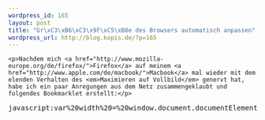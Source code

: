 ```yaml
--- 
wordpress_id: 165
layout: post
title: "Gr\xC3\xB6\xC3\x9F\xC5\xB8e des Browsers automatisch anpassen"
wordpress_url: http://blog.kopis.de/?p=165
---
```


    <p>Nachdem mich <a href="http://www.mozilla-europe.org/de/firefox/">Firefox</a> auf meinem <a href="http://www.apple.com/de/macbook/">Macbook</a> mal wieder mit dem elenden Verhalten des <em>Maximieren auf Vollbild</em> genervt hat, habe ich ein paar Anregungen aus dem Netz zusammengeklaubt und folgendes Bookmarklet erstellt:</p>
<div class="CodeRay">
  <div class="code"><pre>javascript:var%20width%20=%20window.document.documentElement.offsetWidth;%20var%20height%20=%20window.document.documentElement.offsetHeight;%20var%20availWidth%20=%20screen.availWidth;%20var%20availHeight%20=%20screen.availHeight;%20var%20x%20=%20window.screenX;%20var%20y%20=%20window.screenY;%20%20if(height%20&gt;%20availHeight-y)%20{%20%20%20%20%20height%20=%20availHeight-y;%20}%20if(width%20&gt;%20availWidth-x)%20{%20%20%20%20%20width%20=%20availWidth-y;%20}%20%20window.resizeTo(width,height);</pre></div>
</div>
  
